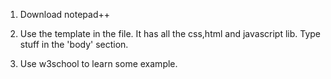 1. Download notepad++

2. Use the template in the file. It has all the css,html and javascript lib. Type stuff in the 'body' section.

3. Use w3school to learn some example.
